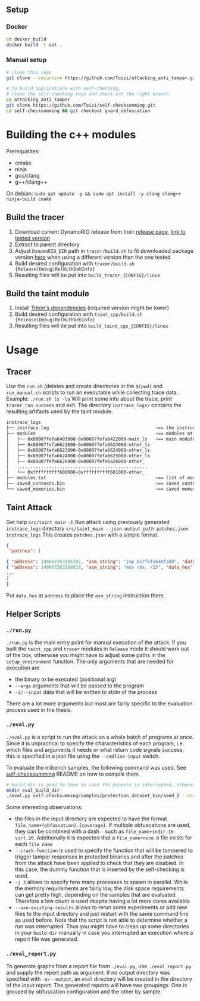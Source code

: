 ## Setup

### Docker
```bash
cd docker_build
docker build -t aat .
```

### Manual setup
```bash
# clone this repo
git clone --recursive https://github.com/Toizi/attacking_anti_tamper.git

# to build applications with self-checking,
# clone the self-checking repo and check out the right branch
cd attacking_anti_tamper
git clone https://github.com/Toizi/self-checksumming.git
cd self-checksumming && git checkout guard_obfuscation
```
# Building the c++ modules
Prerequisites:
- cmake
- ninja
- gcc/clang
- g++/clang++

On debian: `sudo apt update -y && sudo apt install -y clang clang++ ninja-build cmake`


## Build the tracer

1. Download current DynamoRIO release from their [release page](https://github.com/DynamoRIO/dynamorio/releases), [link to tested version](https://github.com/DynamoRIO/dynamorio/releases/download/release_8.0.0-1/DynamoRIO-Linux-8.0.0-1.tar.gz)
2. Extract to parent directory
3. Adjust `DynamoRIO_DIR` path in `tracer/build.sh` to fit downloaded package version [here](https://github.com/Toizi/attacking_anti_tamper/blob/4839aa42296648800b5daeb50666fa4e33fbb977/tracer/build.sh#L19-L24) when using a different version than the one tested
4. Build desired configuration with `tracer/build.sh {Release|Debug|RelWithDebInfo}`
5. Resulting files will be put into `build_tracer_{CONFIG}/linux`

## Build the taint module
1. Install [Triton's dependencies](https://triton.quarkslab.com/documentation/doxygen/#install_sec) (required version might be lower)
2. Build desired configuration with `taint_cpp/build.sh {Release|Debug|RelWithDebInfo}`
3. Resulting files will be put into `build_taint_cpp_{CONFIG}/linux`

# Usage

## Tracer
Use the `run.sh` (deletes and create directories in the `$(pwd)` and `run_manual.sh` scripts to run an executable while collecting trace data.
Example:
`./run.sh ls -la`
Will print some info about the trace, print `tracer_run_success` and exit.
The directory `instrace_logs/` contains the resulting artifacts used by the taint module.

```bash
instrace_logs
├── instrace.log                                        <== the instruction trace
├── modules                                             <== modules at the entry point (binary)
│   ├── 0x00007fefa6403000-0x00007fefa6422000-main_ls   <== main module
│   ├── 0x00007fefa6621000-0x00007fefa6623000-other_ls
│   ├── 0x00007fefa6623000-0x00007fefa6624000-other_ls
│   ├── 0x00007fefa6624000-0x00007fefa6625000-other_ls
│   ├── 0x00007fefa6626000-0x00007fefa6a26000-other_
│   .................................................
│   └── 0xffffffffff600000-0xffffffffff601000-other_
├── modules.txt                                         <== list of modules + address (txt)
├── saved_contexts.bin                                  <== saved context dumps
└── saved_memories.bin                                  <== saved memory dumps
```

## Taint Attack
Get help `src/taint_main -h`
Run attack using previously generated `instrace_logs` directory
`src/taint_main --json-output-path patches.json instrace_logs`
This creates `patches.json` with a simple format.
```json
{
 "patches": [

{ "address": 140667263185782, "asm_string": "jmp 0x7fefa640f3d0", "data_hex": "eb58" },
{ "address": 140667263200819, "asm_string": "mov rdx, r15", "data_hex": "4c89fa90" },
...
]
}
```
Put `data_hex` at `address` to place the `asm_string` instruction there.

## Helper Scripts
### `./run.py`
`./run.py` is the main entry point for manual execution of the attack.
If you built the `taint_cpp` and `tracer` modules in `Release` mode it should
work out of the box, otherwise you might have to adjust some paths in
the `setup_environment` function.
The only arguments that are needed for execution are
- the binary to be executed (positional arg)
- `--args` arguments that will be passed to the program
- `-i/--input` data that will be written to stdin of the process

There are a lot more arguments but most are fairly specific to the evaluation
process used in the thesis.

### `./eval.py`
`./eval.py` is a script to run the attack on a whole batch of programs at once.
Since it is unpractical to specify the characteristics of each program, i.e.
which files and arguments it needs or what return code signals success, this
is specified in a json file using the `--cmdline-input` switch.

To evaluate the mibench samples, the following command was used.
See [self-checksumming](https://github.com/Toizi/self-checksumming/tree/guard_obfuscation)
README on how to compile them.
```bash
# build dir is good to have in case the process is interrupted, otherwise /tmp is used
mkdir eval_build_dir
./eval.py self-checksumming/samples/protection_dataset_bin/seed_2 --crack-function mibench_dummy --cmdline-input self-checksumming/samples/cmdline-args/cmdline.json -j 3 --build-dir ./eval_build_dir --use-existing-results -o full_report.json`
```

Some interesting observations:
- the files in the input directory are expected to have the format
`file_name+{obfuscation}.{coverage}`. If multiple obfuscations are used, they
can be combined with a dash `-` such as `file_name+indir.10-virt.20`.
Additionally it is expected that a `file_name+none.0` file exists for each
`file_name`
- `--crack-function` is used to specify the function that will be tampered to
trigger tamper responses in protected binaries and after the patches from the
attack have been applied to check that they are disabled. In this case, the
dummy function that is inserted by the self-checking is used.
- `-j 3` allows to specify how many processes to spawn in parallel. While the
memory requirements are fairly low, the disk space requirements can get pretty
high, depending on the samples that are evaluated. Therefore a low count is used
despite having a lot more cores available
- `--use-existing-results` allows to rerun some experiments or add new files to
the input directory and just restart with the same command line as used before.
Note that the script is not able to determine whether a run was interrupted.
Thus you might have to clean up some directories in your `build-dir` manually
in case you interrupted an execution where a report file was generated.

### `./eval_report.py`
To generate graphs from a report file from `./eval.py`, use `./eval_report.py`
and supply the report path as argument. If no output directory was specified
with `-o/--output`, an `eval` directory will be created in the directory of the
input report.
The generated reports will have two groupings. One is grouped by obfuscation
configuration and the other by sample.
